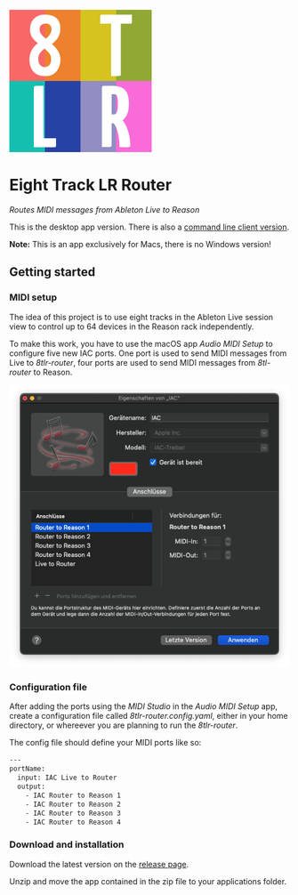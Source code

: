 ![Eight Track LR Logo](./src/images/8tlr-logo.png)

# Eight Track LR Router

_Routes MIDI messages from Ableton Live to Reason_

This is the desktop app version. There is also a
[command line client version](https://github.com/zapperment/8tlr-router).

**Note:** This is an app exclusively for Macs, there is no Windows version!

## Getting started

### MIDI setup

The idea of this project is to use eight tracks in the Ableton Live session view to control up to 64 devices in the
Reason rack independently.

To make this work, you have to use the macOS app _Audio MIDI Setup_ to configure five new IAC ports. One port is used to
send MIDI messages from Live to _8tlr-router_, four ports are used to send MIDI messages from _8tl-router_ to Reason.

![Screenshot: MIDI Studio with MIDI ports set up](docs/midi-studio.png)

### Configuration file

After adding the ports using the _MIDI Studio_ in the _Audio MIDI Setup_ app, create a configuration file called
_8tlr-router.config.yaml_, either in your home directory, or whereever you are planning to run the _8tlr-router_.

The config file should define your MIDI ports like so:

```
---
portName:
  input: IAC Live to Router
  output:
    - IAC Router to Reason 1
    - IAC Router to Reason 2
    - IAC Router to Reason 3
    - IAC Router to Reason 4
```

### Download and installation

Download the latest version on the [release page](https://github.com/zapperment/8tlr-router-desktop/releases/).

Unzip and move the app contained in the zip file to your applications folder.
